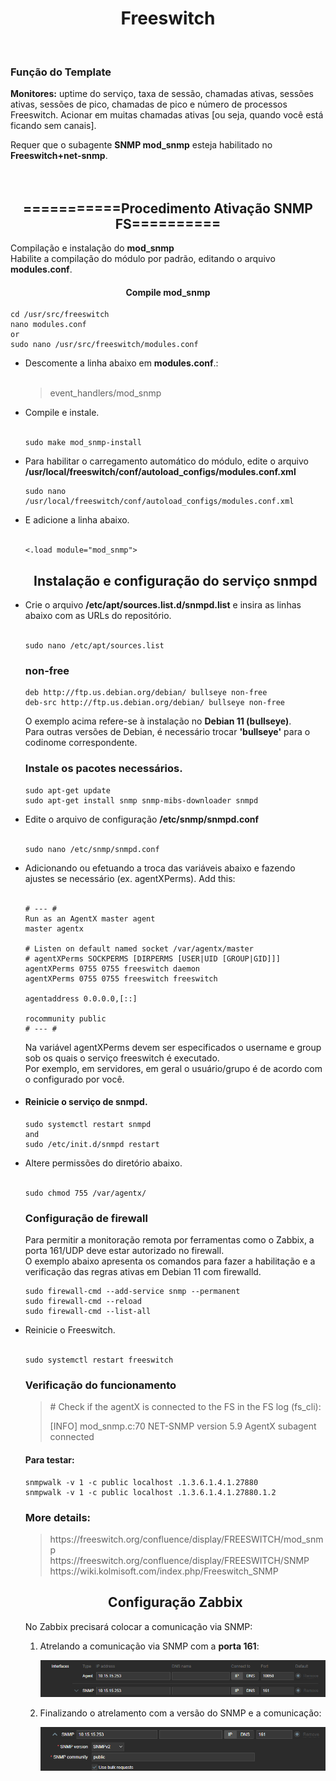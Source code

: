 <!DOCTYPE html>
<html lang="PT">
  <body>
<h1 align="center" font-family="verdana" ><b>Freeswitch</b></h1><br>

<h3 align="left" color="pink">Função do Template</h3>
<b><p>Monitores:</b> uptime do serviço, taxa de sessão, chamadas ativas, sessões ativas, sessões de pico, chamadas de pico e número de processos Freeswitch. Acionar em muitas chamadas ativas [ou seja, quando você está ficando sem canais].

Requer que o subagente <b>SNMP mod_snmp</b> esteja habilitado no <b>Freeswitch+net-snmp</b>.<br><br><br>

<h2 align="center" >===========Procedimento Ativação SNMP FS==========</b></h2>

  <p>Compilação e instalação do <b><span>mod_snmp</span></b><br>
    Habilite a compilação do módulo por padrão, editando o arquivo <b><span>modules.conf</span></b>.</p>
<b><h4 align="center">Compile mod_snmp</b></h4>

<pre><code>cd /usr/src/freeswitch
nano modules.conf 
or 
sudo nano /usr/src/freeswitch/modules.conf</pre></code>
<ul>
  <li>Descomente a linha abaixo em <b>modules.conf</b>.:</li><br>

<blockquote>event_handlers/mod_snmp</blockquote>

<li>Compile e instale.</li><br>

<pre><code>sudo make mod_snmp-install</pre></code>

<li>Para habilitar o carregamento automático do módulo, 
  edite o arquivo <b>/usr/local/freeswitch/conf/autoload_configs/modules.conf.xml</b> </li>

<pre><code>sudo nano /usr/local/freeswitch/conf/autoload_configs/modules.conf.xml</pre></code>

<li>E adicione a linha abaixo.</li><br>

<pre><code><.load module="mod_snmp"></pre></code>

<b><h2 align="center"> Instalação e configuração do serviço snmpd</b></h2>
 <li>Crie o arquivo <b>/etc/apt/sources.list.d/snmpd.list</b> e insira as linhas abaixo com as URLs do repositório.</li><br>

<pre><code>sudo nano /etc/apt/sources.list</pre></code>

<h3 align="left">non-free</h3>
<pre><code>deb http://ftp.us.debian.org/debian/ bullseye non-free
deb-src http://ftp.us.debian.org/debian/ bullseye non-free</pre></code>

<p>O exemplo acima refere-se à instalação no <b>Debian 11 (bullseye)</b>.<br>
Para outras versões de Debian, é necessário trocar <b>'bullseye'</b> para o codinome correspondente.</p>

<h3 align="left">Instale os pacotes necessários.</h3>

<pre><code>sudo apt-get update
sudo apt-get install snmp snmp-mibs-downloader snmpd</pre></code>

<li>Edite o arquivo de configuração <b>/etc/snmp/snmpd.conf</b></li><br>

<pre><code>sudo nano /etc/snmp/snmpd.conf</pre></code>

<li>Adicionando ou efetuando a troca das variáveis abaixo e fazendo ajustes se necessário (ex. agentXPerms).
Add this:</li><br>

<pre><code># --- #
Run as an AgentX master agent</h3>
master agentx

# Listen on default named socket /var/agentx/master
# agentXPerms SOCKPERMS [DIRPERMS [USER|UID [GROUP|GID]]]
agentXPerms 0755 0755 freeswitch daemon
agentXPerms 0755 0755 freeswitch freeswitch

agentaddress 0.0.0.0,[::]

rocommunity public
# --- #
</pre></code>

<p>Na variável agentXPerms devem ser especificados o username e group sob os quais o serviço freeswitch é executado.<br>
Por exemplo, em servidores, em geral o usuário/grupo é de acordo com o configurado por você.</p>

  <li><h4 align="left">Reinicie o serviço de snmpd.</h4></li>

<pre><code>sudo systemctl restart snmpd
and
sudo /etc/init.d/snmpd restart</pre></code>

  <li>Altere permissões do diretório abaixo.</li><br>

<pre><code>sudo chmod 755 /var/agentx/</pre></code>

  <h3 align="left">Configuração de firewall</h3>
<p>Para permitir a monitoração remota por ferramentas como o Zabbix, a porta 161/UDP deve estar autorizado no firewall.<br>
O exemplo abaixo apresenta os comandos para fazer a habilitação e a verificação das regras ativas em Debian 11 com firewalld.</p>

<pre><code>sudo firewall-cmd --add-service snmp --permanent
sudo firewall-cmd --reload
sudo firewall-cmd --list-all</pre></code>

  <li>Reinicie o Freeswitch.</li><br>

<pre><code>sudo systemctl restart freeswitch</pre></code>

<h3 align="left">Verificação do funcionamento</h3>
<blockquote>
# Check if the agentX is connected to the FS in the FS log (fs_cli):

[INFO] mod_snmp.c:70 NET-SNMP version 5.9 AgentX subagent connected
</blockquote>
  <b><h4>Para testar:</h4></b>

<pre><code>snmpwalk -v 1 -c public localhost .1.3.6.1.4.1.27880
snmpwalk -v 1 -c public localhost .1.3.6.1.4.1.27880.1.2</pre></code>
  </body>
<h3 align="left"> More details:</h3>
  
<blockquote>
https://freeswitch.org/confluence/display/FREESWITCH/mod_snmp<br>
https://freeswitch.org/confluence/display/FREESWITCH/SNMP<br>
https://wiki.kolmisoft.com/index.php/Freeswitch_SNMP
  </blockquote>
<h2 align="center">Configuração Zabbix</h2>
<p>No Zabbix precisará colocar a comunicação via SNMP:<p>
<ol>
  
  <li><p>Atrelando a comunicação via SNMP com a <b>porta 161</b>:</p>
<img src="https://raw.githubusercontent.com/LuanCS1/ProcessamentoDImagens/main/ConfigFreeSwitch.png"></li>
  <li><p>Finalizando o atrelamento com a versão do SNMP e a comunicação:</p>
<img src="https://raw.githubusercontent.com/LuanCS1/ProcessamentoDImagens/main/ConfigFreeSwitch2.png"></li>


